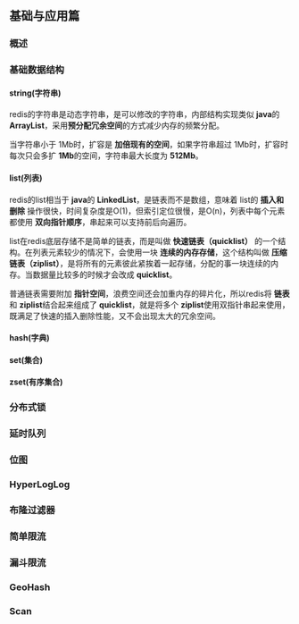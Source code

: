 ## 基础与应用篇

### 概述

### 基础数据结构

#### string(字符串)

redis的字符串是动态字符串，是可以修改的字符串，内部结构实现类似 **java**的 **ArrayList**，采用**预分配冗余空间**的方式减少内存的频繁分配。

当字符串小于 1Mb时，扩容是 **加倍现有的空间**，如果字符串超过 1Mb时，扩容时每次只会多扩 **1Mb**的空间，字符串最大长度为 **512Mb**。

#### list(列表)

redis的list相当于 **java**的 **LinkedList**，是链表而不是数组，意味着 list的 **插入和删除** 操作很快，时间复杂度是O(1)，但索引定位很慢，是O(n)，列表中每个元素都使用 **双向指针顺序**，串起来可以支持前后向遍历。

list在redis底层存储不是简单的链表，而是叫做 **快速链表（quicklist）** 的一个结构。在列表元素较少的情况下，会使用一块 **连续的内存存储**，这个结构叫做 **压缩链表（ziplist）**，是将所有的元素彼此紧挨着一起存储，分配的事一块连续的内存。当数据量比较多的时候才会改成 **quicklist**。

普通链表需要附加 **指针空间**，浪费空间还会加重内存的碎片化，所以redis将 **链表** 和     **ziplist**结合起来组成了 **quicklist**，就是将多个 **ziplist**使用双指针串起来使用，既满足了快速的插入删除性能，又不会出现太大的冗余空间。

#### hash(字典)

#### set(集合)

#### zset(有序集合)

### 分布式锁

### 延时队列

### 位图

### HyperLogLog

### 布隆过滤器

### 简单限流

### 漏斗限流

### GeoHash

### Scan

